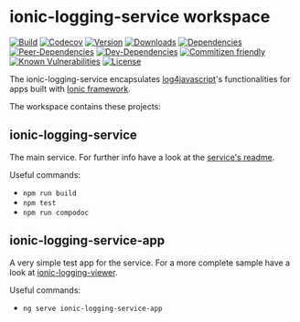 # ionic-logging-service workspace

[![Build](https://travis-ci.org/Ritzlgrmft/ionic-logging-service.svg?branch=master)](https://travis-ci.org/Ritzlgrmft/ionic-logging-service)
[![Codecov](https://codecov.io/gh/Ritzlgrmft/ionic-logging-service/branch/master/graph/badge.svg)](https://codecov.io/gh/Ritzlgrmft/ionic-logging-service)
[![Version](https://badge.fury.io/js/ionic-logging-service.svg)](https://www.npmjs.com/package/ionic-logging-service)
[![Downloads](https://img.shields.io/npm/dt/ionic-logging-service.svg)](https://www.npmjs.com/package/ionic-logging-service)
[![Dependencies](https://david-dm.org/ritzlgrmft/ionic-logging-service/master/status.svg)](https://david-dm.org/ritzlgrmft/ionic-logging-service/master)
[![Peer-Dependencies](https://david-dm.org/ritzlgrmft/ionic-logging-service/master/peer-status.svg)](https://david-dm.org/ritzlgrmft/ionic-logging-service/master?type=peer)
[![Dev-Dependencies](https://david-dm.org/ritzlgrmft/ionic-logging-service/master/dev-status.svg)](https://david-dm.org/ritzlgrmft/ionic-logging-service/master?type=dev)
[![Commitizen friendly](https://img.shields.io/badge/commitizen-friendly-brightgreen.svg)](http://commitizen.github.io/cz-cli/)
[![Known Vulnerabilities](https://snyk.io/test/github/ritzlgrmft/ionic-logging-service/badge.svg)](https://snyk.io/test/github/ritzlgrmft/ionic-logging-service)
[![License](https://img.shields.io/npm/l/ionic-logging-service.svg)](https://www.npmjs.com/package/ionic-logging-service)

The ionic-logging-service encapsulates [log4javascript](http://log4javascript.org/)'s functionalities for apps built with [Ionic framework](http://ionicframework.com).

The workspace contains these projects:

## ionic-logging-service

The main service. For further info have a look at the [service's readme](projects/ionic-logging-service/README.MD).

Useful commands:

* `npm run build`
* `npm test`
* `npm run compodoc`

## ionic-logging-service-app

A very simple test app for the service. For a more complete sample have a look at [ionic-logging-viewer](https://github.com/Ritzlgrmft/ionic-logging-viewer).

Useful commands:

* `ng serve ionic-logging-service-app`